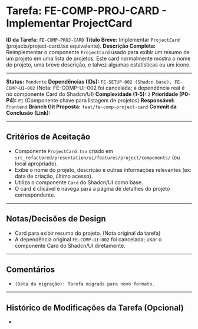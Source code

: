 # Tarefa: FE-COMP-PROJ-CARD - Implementar ProjectCard

**ID da Tarefa:** `FE-COMP-PROJ-CARD`
**Título Breve:** Implementar `ProjectCard` (projects/project-card.tsx equivalente).
**Descrição Completa:**
Reimplementar o componente `ProjectCard` usado para exibir um resumo de um projeto em uma lista de projetos. Este card normalmente mostra o nome do projeto, uma breve descrição, e talvez algumas estatísticas ou um ícone.

---

**Status:** `Pendente`
**Dependências (IDs):** `FE-SETUP-002 (Shadcn base), FE-COMP-UI-002` (Nota: FE-COMP-UI-002 foi cancelada; a dependência real é no componente Card do Shadcn/UI)
**Complexidade (1-5):** `2`
**Prioridade (P0-P4):** `P1` (Componente chave para listagem de projetos)
**Responsável:** `Frontend`
**Branch Git Proposta:** `feat/fe-comp-project-card`
**Commit da Conclusão (Link):**

---

## Critérios de Aceitação
- Componente `ProjectCard.tsx` criado em `src_refactored/presentation/ui/features/project/components/` (ou local apropriado).
- Exibe o nome do projeto, descrição e outras informações relevantes (ex: data de criação, último acesso).
- Utiliza o componente `Card` do Shadcn/UI como base.
- O card é clicável e navega para a página de detalhes do projeto correspondente.

---

## Notas/Decisões de Design
- Card para exibir resumo do projeto. (Nota original da tarefa)
- A dependência original `FE-COMP-UI-002` foi cancelada; usar o componente Card do Shadcn/UI diretamente.

---

## Comentários
- `(Data da migração): Tarefa migrada para novo formato.`

---

## Histórico de Modificações da Tarefa (Opcional)
-
